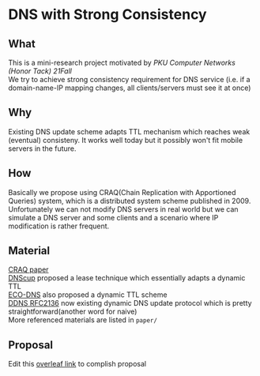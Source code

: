 # DNS with Strong Consistency

## What
This is a mini-research project motivated by *PKU Computer Networks (Honor Tack) 21Fall*   
We try to achieve strong consistency requirement for DNS service (i.e. if a domain-name-IP mapping changes, all clients/servers must see it at once)
## Why
Existing DNS update scheme adapts TTL mechanism which reaches weak (eventual) consisteny. It works well today but it possibly won't fit mobile servers in the future.
## How
Basically we propose using CRAQ(Chain Replication with Apportioned Queries) system, which is a distributed system scheme published in 2009.
Unfortunately we can not modify DNS servers in real world but we can simulate a DNS server and some clients and a scenario where IP modification is rather frequent. 
## Material
[CRAQ paper](https://www.usenix.org/legacy/event/usenix09/tech/full_papers/terrace/terrace.pdf)  
[DNScup](https://ieeexplore.ieee.org/document/1648827) proposed a lease technique which essentially adapts a dynamic TTL  
[ECO-DNS](https://ieeexplore.ieee.org/document/7164912) also proposed a dynamic TTL scheme  
[DDNS RFC2136](https://datatracker.ietf.org/doc/html/rfc2136) now existing dynamic DNS update protocol which is pretty straightforward(another word for naive)  
More referenced materials are listed in `paper/`  
## Proposal 
Edit this [overleaf link](https://www.overleaf.com/8934546512bfqsfbjjppjb) to complish proposal